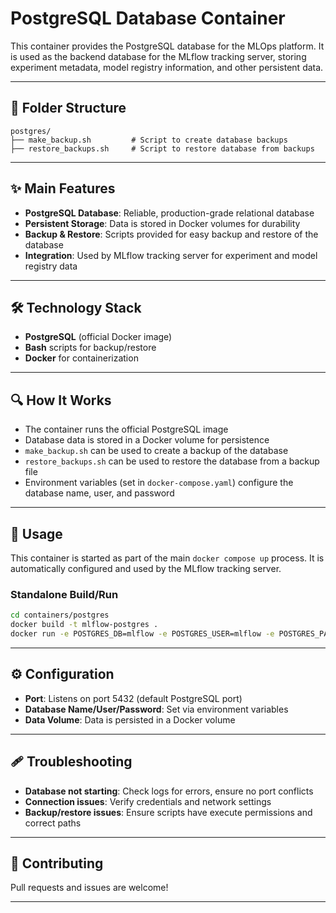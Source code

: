 # PostgreSQL Database Container

This container provides the PostgreSQL database for the MLOps platform. It is used as the backend database for the MLflow tracking server, storing experiment metadata, model registry information, and other persistent data.

---

## 📁 Folder Structure

```
postgres/
├── make_backup.sh         # Script to create database backups
├── restore_backups.sh     # Script to restore database from backups
```

---

## ✨ Main Features

- **PostgreSQL Database**: Reliable, production-grade relational database
- **Persistent Storage**: Data is stored in Docker volumes for durability
- **Backup & Restore**: Scripts provided for easy backup and restore of the database
- **Integration**: Used by MLflow tracking server for experiment and model registry data

---

## 🛠️ Technology Stack

- **PostgreSQL** (official Docker image)
- **Bash** scripts for backup/restore
- **Docker** for containerization

---

## 🔍 How It Works

- The container runs the official PostgreSQL image
- Database data is stored in a Docker volume for persistence
- `make_backup.sh` can be used to create a backup of the database
- `restore_backups.sh` can be used to restore the database from a backup file
- Environment variables (set in `docker-compose.yaml`) configure the database name, user, and password

---

## 🚀 Usage

This container is started as part of the main `docker compose up` process. It is automatically configured and used by the MLflow tracking server.

### Standalone Build/Run

```bash
cd containers/postgres
docker build -t mlflow-postgres .
docker run -e POSTGRES_DB=mlflow -e POSTGRES_USER=mlflow -e POSTGRES_PASSWORD=mlflow -p 5432:5432 mlflow-postgres
```

---

## ⚙️ Configuration

- **Port**: Listens on port 5432 (default PostgreSQL port)
- **Database Name/User/Password**: Set via environment variables
- **Data Volume**: Data is persisted in a Docker volume

---

## 🩹 Troubleshooting

- **Database not starting**: Check logs for errors, ensure no port conflicts
- **Connection issues**: Verify credentials and network settings
- **Backup/restore issues**: Ensure scripts have execute permissions and correct paths

---

## 🤝 Contributing

Pull requests and issues are welcome!

---
